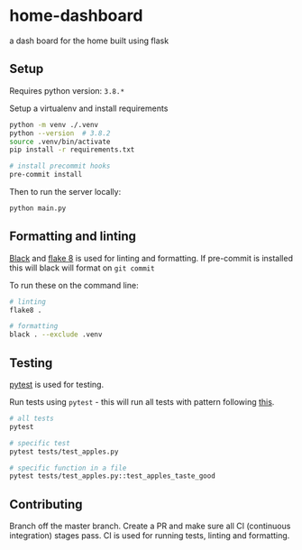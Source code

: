 # home-dashboard
a dash board for the home built using flask

## Setup

Requires python version: `3.8.*`

Setup a virtualenv and install requirements
```bash
python -m venv ./.venv
python --version  # 3.8.2
source .venv/bin/activate
pip install -r requirements.txt

# install precommit hooks
pre-commit install
```

Then to run the server locally:

```bash
python main.py
```

## Formatting and linting

[Black](https://black.readthedocs.io/en/stable/) and [flake 8](https://flake8.pycqa.org/en/latest/) is used for linting and formatting. If pre-commit is installed this will black will format on `git commit`

To run these on the command line:
```bash
# linting
flake8 .

# formatting
black . --exclude .venv
```

## Testing

[pytest](https://docs.pytest.org/en/latest/contents.html) is used for testing.

Run tests using `pytest` - this will run all tests with pattern following [this](https://docs.pytest.org/en/latest/getting-started.html#run-multiple-tests).

```bash
# all tests
pytest

# specific test
pytest tests/test_apples.py

# specific function in a file
pytest tests/test_apples.py::test_apples_taste_good
```

## Contributing
Branch off the master branch. Create a PR and make sure all CI (continuous integration) stages pass. CI is used for running tests, linting and formatting.
